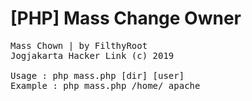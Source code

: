 # [PHP] Mass Change Owner
<pre>
Mass Chown | by FilthyRoot
Jogjakarta Hacker Link (c) 2019

Usage : php mass.php [dir] [user]
Example : php mass.php /home/ apache
</pre>
